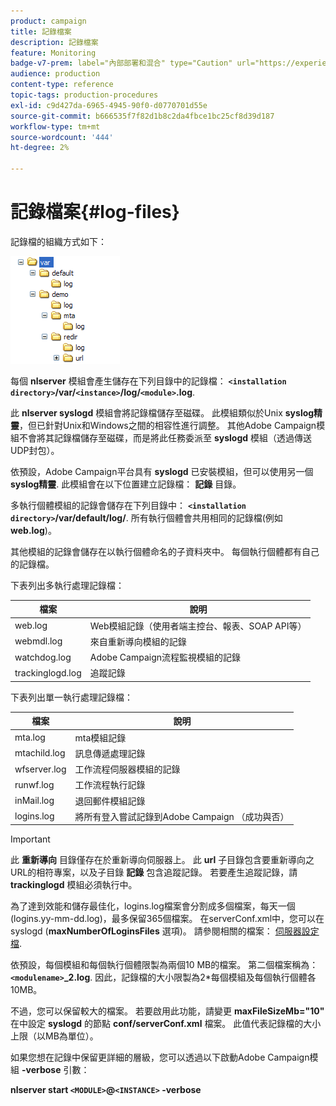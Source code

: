```yaml
---
product: campaign
title: 記錄檔案
description: 記錄檔案
feature: Monitoring
badge-v7-prem: label="內部部署和混合" type="Caution" url="https://experienceleague.adobe.com/docs/campaign-classic/using/installing-campaign-classic/architecture-and-hosting-models/hosting-models-lp/hosting-models.html?lang=zh-Hant" tooltip="僅適用於內部部署和混合部署"
audience: production
content-type: reference
topic-tags: production-procedures
exl-id: c9d427da-6965-4945-90f0-d0770701d55e
source-git-commit: b666535f7f82d1b8c2da4fbce1bc25cf8d39d187
workflow-type: tm+mt
source-wordcount: '444'
ht-degree: 2%

---
```


# 記錄檔案{#log-files}



記錄檔的組織方式如下：

![](assets/d_ncs_directory.png)

每個 **nlserver** 模組會產生儲存在下列目錄中的記錄檔： **`<installation directory>`/var/`<instance>`/log/`<module>`.log**.

此 **nlserver syslogd** 模組會將記錄檔儲存至磁碟。 此模組類似於Unix **syslog精靈**，但已針對Unix和Windows之間的相容性進行調整。 其他Adobe Campaign模組不會將其記錄檔儲存至磁碟，而是將此任務委派至 **syslogd** 模組（透過傳送UDP封包）。

依預設，Adobe Campaign平台具有 **syslogd** 已安裝模組，但可以使用另一個 **syslog精靈**. 此模組會在以下位置建立記錄檔： **記錄** 目錄。

多執行個體模組的記錄會儲存在下列目錄中： **`<installation directory>`/var/default/log/**. 所有執行個體會共用相同的記錄檔(例如 **web.log**)。

其他模組的記錄會儲存在以執行個體命名的子資料夾中。 每個執行個體都有自己的記錄檔。

下表列出多執行處理記錄檔：

| 檔案 | 說明 |
|---|---|
| web.log | Web模組記錄（使用者端主控台、報表、SOAP API等） |
| webmdl.log | 來自重新導向模組的記錄 |
| watchdog.log | Adobe Campaign流程監視模組的記錄 |
| trackinglogd.log | 追蹤記錄 |

下表列出單一執行處理記錄檔：

| 檔案 | 說明 |
|---|---|
| mta.log | mta模組記錄 |
| mtachild.log | 訊息傳遞處理記錄 |
| wfserver.log | 工作流程伺服器模組的記錄 |
| runwf.log | 工作流程執行記錄 |
| inMail.log | 退回郵件模組記錄 |
| logins.log | 將所有登入嘗試記錄到Adobe Campaign （成功與否） |

>[!IMPORTANT]
>
>此 **重新導向** 目錄僅存在於重新導向伺服器上。 此 **url** 子目錄包含要重新導向之URL的相符專案，以及子目錄 **記錄** 包含追蹤記錄。 若要產生追蹤記錄，請 **trackinglogd** 模組必須執行中。

為了達到效能和儲存最佳化，logins.log檔案會分割成多個檔案，每天一個(logins.yy-mm-dd.log)，最多保留365個檔案。 在serverConf.xml中，您可以在syslogd (**maxNumberOfLoginsFiles** 選項)。 請參閱相關的檔案： [伺服器設定檔](../../installation/using/the-server-configuration-file.md#syslogd).

依預設，每個模組和每個執行個體限製為兩個10 MB的檔案。 第二個檔案稱為： **`<modulename>`_2.log**. 因此，記錄檔的大小限製為2&#42;每個模組及每個執行個體各10MB。

不過，您可以保留較大的檔案。 若要啟用此功能，請變更 **maxFileSizeMb=&quot;10&quot;** 在中設定 **syslogd** 的節點 **conf/serverConf.xml** 檔案。 此值代表記錄檔的大小上限（以MB為單位）。

如果您想在記錄中保留更詳細的層級，您可以透過以下啟動Adobe Campaign模組 **-verbose** 引數：

**nlserver start `<MODULE>`@`<INSTANCE>` -verbose**
